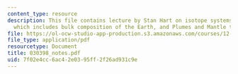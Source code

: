 ```yaml
---
content_type: resource
description: This file contains lecture by Stan Hart on isotope systems and geochemistry
  which includes bulk composition of the Earth, and Plumes and Mantle taxonomy.
file: https://ol-ocw-studio-app-production.s3.amazonaws.com/courses/12-570-seminar-in-geophysics-mantle-convection-spring-1998/7f02e4cc6ac42e0395ff2f26ad931c9e_030398_notes.pdf
file_type: application/pdf
resourcetype: Document
title: 030398_notes.pdf
uid: 7f02e4cc-6ac4-2e03-95ff-2f26ad931c9e
---
```

